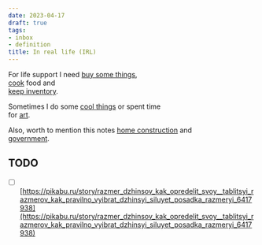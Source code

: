 ```yaml
---
date: 2023-04-17
draft: true
tags:
- inbox
- definition
title: In real life (IRL)
---
```

   
For life support I need [buy some things](./my%20buy%20list.md),   
[cook](./cooking.md) food and   
[keep inventory](./my%20inventory.md).   
   
Sometimes I do some [cool things](./do%20it%20yourself.md) or spent time   
for [art](./art.md).   
   
Also, worth to mention this notes [home construction](./home%20construction.md) and   
[government](./government.md).   
   
## TODO   
   
- [ ] [https://pikabu.ru/story/razmer_dzhinsov_kak_opredelit_svoy__tablitsyi_razmerov_kak_pravilno_vyibrat_dzhinsyi_siluyet_posadka_razmeryi_6417938](https://pikabu.ru/story/razmer_dzhinsov_kak_opredelit_svoy__tablitsyi_razmerov_kak_pravilno_vyibrat_dzhinsyi_siluyet_posadka_razmeryi_6417938)